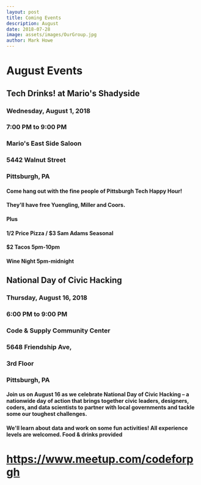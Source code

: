 ```yaml
---
layout: post
title: Coming Events
description: August
date: 2018-07-28
image: assets/images/OurGroup.jpg
author: Mark Howe
---
```


# August Events

## Tech Drinks! at Mario's Shadyside
### Wednesday, August 1, 2018
### 7:00 PM to 9:00 PM
### Mario's East Side Saloon
### 5442 Walnut Street
### Pittsburgh, PA

#### Come hang out with the fine people of Pittsburgh Tech Happy Hour!

#### They'll have free Yuengling, Miller and Coors.

#### Plus

#### 1/2 Price Pizza / $3 Sam Adams Seasonal
#### $2 Tacos 5pm-10pm
#### Wine Night 5pm-midnight

## National Day of Civic Hacking

### Thursday, August 16, 2018
### 6:00 PM to 9:00 PM
### Code & Supply Community Center

### 5648 Friendship Ave, 
### 3rd Floor
### Pittsburgh, PA

#### Join us on August 16 as we celebrate National Day of Civic Hacking – a nationwide day of action that brings together civic leaders, designers, coders, and data scientists to partner with local governments and tackle some our toughest challenges.

#### We'll learn about data and work on some fun activities! All experience levels are welcomed. Food & drinks provided

# https://www.meetup.com/codeforpgh